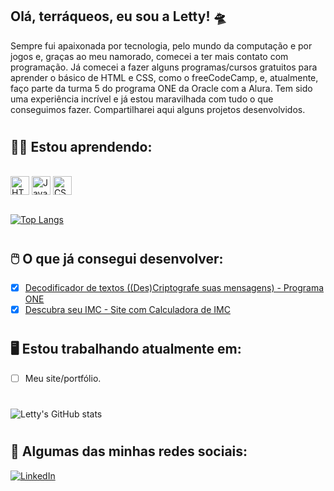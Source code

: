 ## **Olá, terráqueos, eu sou a Letty!** 🛸

Sempre fui apaixonada por tecnologia, pelo mundo da computação e por jogos e, graças ao meu namorado, comecei a ter mais contato com programação. Já comecei a fazer alguns programas/cursos gratuitos para aprender o básico de HTML e CSS, como o freeCodeCamp, e, atualmente, faço parte da turma 5 do programa ONE da Oracle com a Alura. Tem sido uma experiência incrível e já estou maravilhada com tudo o que conseguimos fazer.
Compartilharei aqui alguns projetos desenvolvidos.

#

## 👩‍💻 **Estou aprendendo:**
<div style="display: inline_block"><br />
    <img src="https://cdn.jsdelivr.net/gh/devicons/devicon/icons/html5/html5-original.svg" height="30px" alt="HTML5" align="center" />
    <img src="https://cdn.jsdelivr.net/gh/devicons/devicon/icons/javascript/javascript-plain.svg" height="30px" alt="JavaScript" align="center" />
    <img src="https://cdn.jsdelivr.net/gh/devicons/devicon/icons/css3/css3-original.svg" height="30px" alt="CSS3" align="center" /> 
</div><br />

[![Top Langs](https://github-readme-stats.vercel.app/api/top-langs/?username=lettyviana&layout=compact&langs_count=3&theme=midnight-purple)](https://github.com/lettyviana/github-readme-stats)

#

## 🖱️ **O que já consegui desenvolver:**
- [x] [Decodificador de textos ((Des)Criptografe suas mensagens) - Programa ONE](https://lettyviana.github.io/decodificador-de-mensagens/)<br />
- [x] [Descubra seu IMC - Site com Calculadora de IMC](https://lettyviana.github.io/site-calculadora-imc/)<br />

#

## 🖥️ **Estou trabalhando atualmente em:**
- [ ] Meu site/portfólio.

#

![Letty's GitHub stats](https://github-readme-stats.vercel.app/api?username=lettyviana&show_icons=true&theme=midnight-purple)

#

## 📲 **Algumas das minhas redes sociais:** 

[![LinkedIn](https://img.shields.io/badge/LinkedIn-0077B5?style=for-the-badge&logo=linkedin&logoColor=white)](https://www.linkedin.com/in/leticiaviana-trad-dev)
